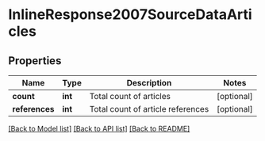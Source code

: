 # InlineResponse2007SourceDataArticles


## Properties
Name | Type | Description | Notes
------------ | ------------- | ------------- | -------------
**count** | **int** | Total count of articles | [optional] 
**references** | **int** | Total count of article references | [optional] 

[[Back to Model list]](../README.md#documentation-for-models) [[Back to API list]](../README.md#documentation-for-api-endpoints) [[Back to README]](../README.md)


